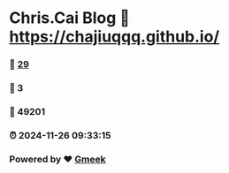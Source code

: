 # Chris.Cai Blog :link: https://chajiuqqq.github.io/ 
### :page_facing_up: [29](https://chajiuqqq.github.io//tag.html) 
### :speech_balloon: 3 
### :hibiscus: 49201 
### :alarm_clock: 2024-11-26 09:33:15 
### Powered by :heart: [Gmeek](https://github.com/Meekdai/Gmeek)
